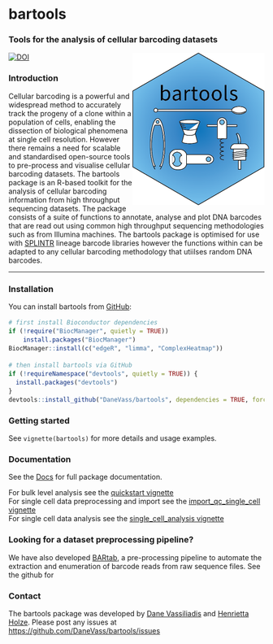 
<!-- README.md is generated from README.Rmd. Please edit that file -->

# bartools

### Tools for the analysis of cellular barcoding datasets

[![DOI](https://zenodo.org/badge/470841171.svg)](https://zenodo.org/doi/10.5281/zenodo.10896648)
<img src="man/figures/bartools_logo.png" align="right" width="260"/>

### Introduction

Cellular barcoding is a powerful and widespread method to accurately
track the progeny of a clone within a population of cells, enabling the
dissection of biological phenomena at single cell resolution. However
there remains a need for scalable and standardised open-source tools to
pre-process and visualise cellular barcoding datasets. The bartools
package is an R-based toolkit for the analysis of cellular barcoding
information from high throughput sequencing datasets. The package
consists of a suite of functions to annotate, analyse and plot DNA
barcodes that are read out using common high throughput sequencing
methodologies such as from Illumina machines. The bartools package is
optimised for use with
[SPLINTR](https://www.nature.com/articles/s41586-021-04206-7) lineage
barcode libraries however the functions within can be adapted to any
cellular barcoding methodology that utiilses random DNA barcodes.

<!-- badges: start -->
<!-- badges: end -->

------------------------------------------------------------------------

### Installation

You can install bartools from
[GitHub](https://github.com/DaneVass/bartools):

``` r
# first install Bioconductor dependencies
if (!require("BiocManager", quietly = TRUE))
    install.packages("BiocManager")
BiocManager::install(c("edgeR", "limma", "ComplexHeatmap"))

# then install bartools via GitHub
if (!requireNamespace("devtools", quietly = TRUE)) {
  install.packages("devtools")
}
devtools::install_github("DaneVass/bartools", dependencies = TRUE, force = TRUE)
```

### Getting started

See `vignette(bartools)` for more details and usage examples.

### Documentation

See the [Docs](https://danevass.github.io/bartools/) for full package
documentation.  
  
For bulk level analysis see the [quickstart vignette](https://danevass.github.io/bartools/articles/bartools_quickstart.html)  
For single cell data preprocessing and import see the [import_qc_single_cell vignette](https://danevass.github.io/bartools/articles/import_qc_single_cell.html)  
For single cell data analysis see the [single_cell_analysis vignette](https://danevass.github.io/bartools/articles/bartools_single_cell_analysis.html)  

### Looking for a dataset preprocessing pipeline?

We have also developed [BARtab](https://github.com/DaneVass/BARtab), a
pre-processing pipeline to automate the extraction and enumeration of
barcode reads from raw sequence files. See the github for

### Contact

The bartools package was developed by [Dane
Vassiliadis](https://findanexpert.unimelb.edu.au/profile/366000-dane-vassiliadis) and [Henrietta Holze](https://github.com/HenriettaHolze).
Please post any issues at <https://github.com/DaneVass/bartools/issues>
